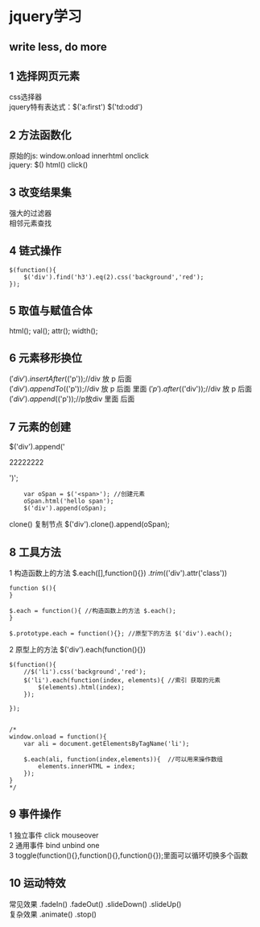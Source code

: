 # jquery学习

## write less, do more

## 1 选择网页元素  
css选择器  
jquery特有表达式：$('a:first')  $('td:odd') 

## 2 方法函数化  
原始的js: window.onload  innerhtml onclick  
jquery: $() html() click()  

## 3 改变结果集  
强大的过滤器  
相邻元素查找  

## 4 链式操作  
```  
$(function(){
	$('div').find('h3').eq(2).css('background','red');
});  
```
## 5 取值与赋值合体  
html(); val(); attr(); width();

## 6 元素移形换位  
$('div').insertAfter($('p'));//div 放 p 后面  
$('div').appendTo($('p'));//div 放 p 后面  里面
$('p').after($('div'));//div 放 p 后面   
$('div').append($('p'));//p放div 里面 后面  

## 7 元素的创建  
$('div').append('<p>22222222</p>')';

```  
	var oSpan = $('<span>'); //创建元素
	oSpan.html('hello span');
	$('div').append(oSpan);  
```  
clone() 复制节点 	$('div').clone().append(oSpan);   

## 8 工具方法  
1 构造函数上的方法  $.each([],function(){})  $.trim($('div').attr('class'))   
```  
function $(){
}

$.each = function(){ //构造函数上的方法 $.each();
}

$.prototype.each = function(){}; //原型下的方法 $('div').each();
```  

2 原型上的方法  $('div').each(function(){}) 
```  
$(function(){
	//$('li').css('background','red');  
	$('li').each(function(index, elements){ //索引 获取的元素
		$(elements).html(index);
	});
 
});


/*
window.onload = function(){
	var ali = document.getElementsByTagName('li');

	$.each(ali, function(index,elements)){  //可以用来操作数组
		elements.innerHTML = index;
	});
}
*/
```  

## 9 事件操作  
1 独立事件 click mouseover  
2 通用事件 bind unbind one  
3 toggle(function(){},function(){},function(){});里面可以循环切换多个函数  

## 10 运动特效  
常见效果  .fadeIn() .fadeOut() .slideDown() .slideUp()  
复杂效果  .animate() .stop()   


